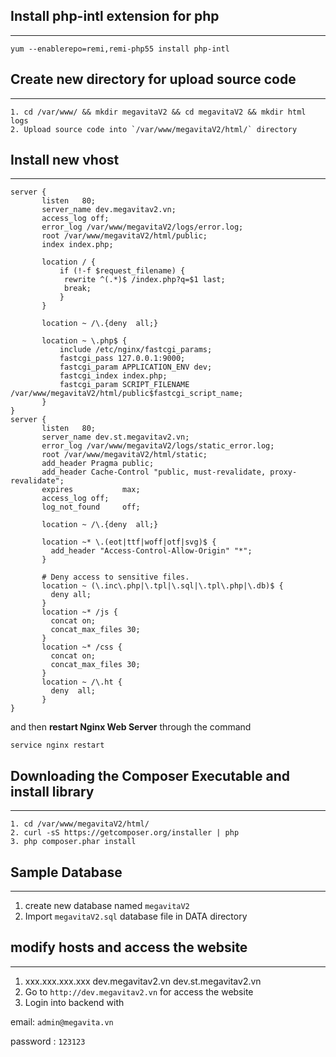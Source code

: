 ## Install php-intl extension for php
---
```
yum --enablerepo=remi,remi-php55 install php-intl
```

## Create new directory for upload source code
---
```
1. cd /var/www/ && mkdir megavitaV2 && cd megavitaV2 && mkdir html logs
2. Upload source code into `/var/www/megavitaV2/html/` directory
```

## Install new vhost
---
```
server {
       listen   80;
       server_name dev.megavitav2.vn;
       access_log off;
       error_log /var/www/megavitaV2/logs/error.log;
       root /var/www/megavitaV2/html/public;
       index index.php;

       location / {
           if (!-f $request_filename) {
            rewrite ^(.*)$ /index.php?q=$1 last;
            break;
           }
       }

       location ~ /\.{deny  all;}

       location ~ \.php$ {
           include /etc/nginx/fastcgi_params;
           fastcgi_pass 127.0.0.1:9000;
           fastcgi_param APPLICATION_ENV dev;
           fastcgi_index index.php;
           fastcgi_param SCRIPT_FILENAME /var/www/megavitaV2/html/public$fastcgi_script_name;
       }
}
server {
       listen   80;
       server_name dev.st.megavitav2.vn;
       error_log /var/www/megavitaV2/logs/static_error.log;
       root /var/www/megavitaV2/html/static;
       add_header Pragma public;
       add_header Cache-Control "public, must-revalidate, proxy-revalidate";
       expires           max;
       access_log off;
       log_not_found     off;

       location ~ /\.{deny  all;}

       location ~* \.(eot|ttf|woff|otf|svg)$ {
         add_header "Access-Control-Allow-Origin" "*";
       }

       # Deny access to sensitive files.
       location ~ (\.inc\.php|\.tpl|\.sql|\.tpl\.php|\.db)$ {
         deny all;
       }
       location ~* /js {
         concat on;
         concat_max_files 30;
       }
       location ~* /css {
         concat on;
         concat_max_files 30;
       }
       location ~ /\.ht {
         deny  all;
       }
}
```
and then **restart Nginx Web Server** through the command

`service nginx restart`

## Downloading the Composer Executable and install library
---
```
1. cd /var/www/megavitaV2/html/
2. curl -sS https://getcomposer.org/installer | php
3. php composer.phar install
```

## Sample Database
---
1. create new database named `megavitaV2`
2. Import `megavitaV2.sql` database file in DATA directory

## modify hosts and access the website
---
1. xxx.xxx.xxx.xxx dev.megavitav2.vn dev.st.megavitav2.vn
2. Go to `http://dev.megavitav2.vn` for access the website
3. Login into backend with 

email: `admin@megavita.vn`

password : `123123`